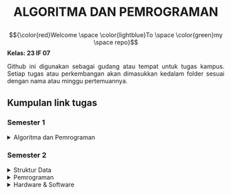 # <P align=center>ALGORITMA DAN PEMROGRAMAN</P> #
$${\color{red}Welcome \space \color{lightblue}To \space \color{green}my \space repo}$$
<b>Kelas: 23 IF 07</b> <br>
<p style="text-align: justify">Github ini digunakan sebagai gudang atau tempat untuk tugas kampus. Setiap
tugas atau perkembangan akan dimasukkan kedalam folder sesuai dengan nama atau minggu pertemuannya.</p>


## Kumpulan link tugas ##
### Semester 1 ###
<details>
    <summary>Algoritma dan Pemrograman</summary> 
    
- [M2 - tugas lab   : Sisi miring segitiga](<Semester 1/M02Lab_Segitiga>)
- [M3 - tugas kelas : Notasi algoritma](<Semester 1/M3Kelas_Notasi>)
- [M3 - tugas lab   : Tabel menggunakan setw()](<Semester 1/M3Lab_Tabel>)
- [M4 - tugas kelas : Percabangan](<Semester 1/M4Kelas_Percabangan>)
- [M4 - tugas lab   : Angka terbesar](<Semester 1/M4Lab_AngkaTerbesar>)
- [M5 - tugas kelas : Angka prima](<Semester 1/M5Kelas_BilanganPrima>)
- [M5 - tugas lab   : Faktorial](<Semester 1/M5Lab_Faktorial>)
- [M6 - tugas lab   : Judul](<Semester 1/M6Lab_TabelJudul>)
- [M8 - tugas lab   : Palindrome](<Semester 1/M8Lab_Palindrome>)
- [M9 - tugas lab   : Putar Kalimat](<Semester 1/M9Lab_PutarKalimat>)
- [M10 - tugas lab  : Fungsi](<Semester 1/M10Lab_Fungsi>)

</details>

### Semester 2 ###
<details>
    <summary>Struktur Data</summary>

- [M01 - Array](<Semester 2/Struktur Data/M01Praktikum_1>)
- [M02 - Pointer](<Semester 2/Struktur Data/M02Praktikum_Pointer>)
- [M03 - Struct](<Semester 2/Struktur Data/M03Praktikum_Struct>)
- [M04 - Stack](<Semester 2/Struktur Data/M04Praktikum_Stack>)
- [M05 - Queue](<Semester 2/Struktur Data/M05Praktikum_Queue>)
- [M06 - Sort](<Semester 2/Struktur Data/M06Praktikum_Sort>)
- [M07 - Search](<Semester 2/Struktur Data/M07Praktikum_Search>)
- [M08 - Linked 1](<Semester 2/Struktur Data/M08Praktikum_Linked>)
</details>
<details>
    <summary>Pemrograman</summary>

</details>
<details>
    <summary>Hardware & Software</summary>

</details>
